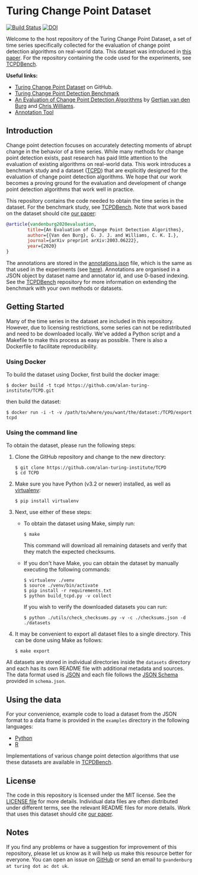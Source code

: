 # Turing Change Point Dataset

[![Build Status](https://github.com/alan-turing-institute/TCPD/workflows/Validate%20TCPD/badge.svg)](https://github.com/alan-turing-institute/TCPD/actions?query=workflow%3A%22Validate+TCPD%22)
[![DOI](https://zenodo.org/badge/224688676.svg)](https://zenodo.org/badge/latestdoi/224688676)

Welcome to the host repository of the Turing Change Point Dataset, a set of 
time series specifically collected for the evaluation of change point 
detection algorithms on real-world data. This dataset was introduced in [this 
paper](https://arxiv.org/abs/2003.06222). For the repository containing the 
code used for the experiments, see 
[TCPDBench](https://github.com/alan-turing-institute/TCPDBench).

**Useful links:**

- [Turing Change Point Dataset](https://github.com/alan-turing-institute/TCPD) 
  on GitHub.
- [Turing Change Point Detection 
  Benchmark](https://github.com/alan-turing-institute/TCPDBench)
- [An Evaluation of Change Point Detection Algorithms](https://arxiv.org/abs/2003.06222) by 
  [Gertjan van den Burg](https://gertjan.dev) and [Chris 
  Williams](https://homepages.inf.ed.ac.uk/ckiw/).
- [Annotation Tool](https://github.com/alan-turing-institute/annotatechange)

## Introduction

Change point detection focuses on accurately detecting moments of abrupt 
change in the behavior of a time series. While many methods for change point 
detection exists, past research has paid little attention to the evaluation of 
existing algorithms on real-world data. This work introduces a benchmark study 
and a dataset ([TCPD](https://github.com/alan-turing-institute/TCPD)) that are 
explicitly designed for the evaluation of change point detection algorithms. 
We hope that our work becomes a proving ground for the evaluation and 
development of change point detection algorithms that work well in practice.

This repository contains the code needed to obtain the time series in the 
dataset. For the benchmark study, see 
[TCPDBench](https://github.com/alan-turing-institute/TCPDBench). Note that 
work based on the dataset should cite [our 
paper](https://arxiv.org/abs/2003.06222):

```bib
@article{vandenburg2020evaluation,
        title={An Evaluation of Change Point Detection Algorithms},
        author={{Van den Burg}, G. J. J. and Williams, C. K. I.},
        journal={arXiv preprint arXiv:2003.06222},
        year={2020}
}
```

The annotations are stored in the [annotations.json](annotations.json) file, 
which is the same as that used in the experiments (see 
[here](https://github.com/alan-turing-institute/TCPDBench/blob/master/analysis/annotations/annotations.json)). 
Annotations are organised in a JSON object by dataset name and annotator id, 
and use 0-based indexing. See the 
[TCPDBench](https://github.com/alan-turing-institute/TCPDBench) repository for 
more information on extending the benchmark with your own methods or datasets.

## Getting Started

Many of the time series in the dataset are included in this repository. 
However, due to licensing restrictions, some series can not be redistributed 
and need to be downloaded locally. We've added a Python script and a Makefile 
to make this process as easy as possible. There is also a Dockerfile to 
facilitate reproducibility.

### Using Docker

To build the dataset using Docker, first build the docker image:

```
$ docker build -t tcpd https://github.com/alan-turing-institute/TCPD.git
```

then build the dataset:

```
$ docker run -i -t -v /path/to/where/you/want/the/dataset:/TCPD/export tcpd
```

### Using the command line

To obtain the dataset, please run the following steps:

1. Clone the GitHub repository and change to the new directory:

   ```
   $ git clone https://github.com/alan-turing-institute/TCPD
   $ cd TCPD
   ```

2. Make sure you have Python (v3.2 or newer) installed, as well as 
   [virtualenv](https://virtualenv.pypa.io/en/latest/):
   ```
   $ pip install virtualenv
   ```

3. Next, use either of these steps:
   - To obtain the dataset using Make, simply run:

     ```
     $ make
     ```

     This command will download all remaining datasets and verify that they 
     match the expected checksums.

   - If you don't have Make, you can obtain the dataset by manually executing 
     the following commands:

     ```
     $ virtualenv ./venv
     $ source ./venv/bin/activate
     $ pip install -r requirements.txt
     $ python build_tcpd.py -v collect
     ```

     If you wish to verify the downloaded datasets you can run:

     ```
     $ python ./utils/check_checksums.py -v -c ./checksums.json -d ./datasets
     ```

4. It may be convenient to export all dataset files to a single directory. 
   This can be done using Make as follows:

   ```
   $ make export
   ```

All datasets are stored in individual directories inside the ``datasets`` 
directory and each has its own README file with additional metadata and 
sources. The data format used is [JSON](https://json.org/) and each file 
follows the [JSON Schema](https://json-schema.org/) provided in 
``schema.json``.

## Using the data

For your convenience, example code to load a dataset from the JSON format to a 
data frame is provided in the ``examples`` directory in the following 
languages:

- [Python](examples/python/)
- [R](examples/R/)

Implementations of various change point detection algorithms that use these 
datasets are available in 
[TCPDBench](https://github.com/alan-turing-institute/TCPDBench).

## License

The code in this repository is licensed under the MIT license. See the 
[LICENSE file](LICENSE) for more details. Individual data files are often 
distributed under different terms, see the relevant README files for more 
details. Work that uses this dataset should cite [our 
paper](https://arxiv.org/abs/2003.06222).

## Notes

If you find any problems or have a suggestion for improvement of this 
repository, please let us know as it will help us make this resource better 
for everyone. You can open an issue on 
[GitHub](https://github.com/alan-turing-institute/TCPD) or send an email to 
``gvandenburg at turing dot ac dot uk``.
